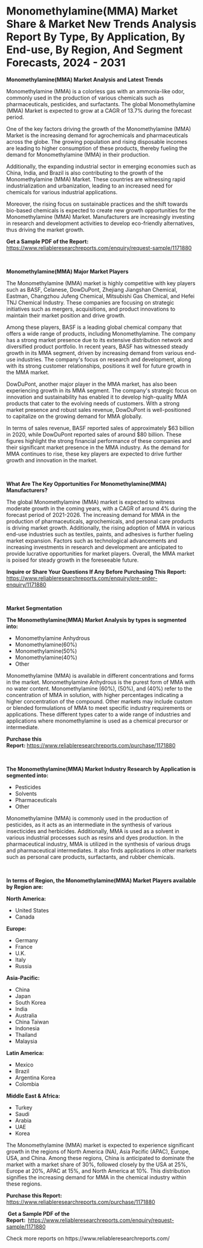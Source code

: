 <p><h1>Monomethylamine(MMA) Market Share & Market New Trends Analysis Report By Type, By Application, By End-use, By Region, And Segment Forecasts, 2024 - 2031</h1></p><p><strong>Monomethylamine(MMA) Market Analysis and Latest Trends</strong></p>
<p><p>Monomethylamine (MMA) is a colorless gas with an ammonia-like odor, commonly used in the production of various chemicals such as pharmaceuticals, pesticides, and surfactants. The global Monomethylamine (MMA) Market is expected to grow at a CAGR of 13.7% during the forecast period. </p><p>One of the key factors driving the growth of the Monomethylamine (MMA) Market is the increasing demand for agrochemicals and pharmaceuticals across the globe. The growing population and rising disposable incomes are leading to higher consumption of these products, thereby fueling the demand for Monomethylamine (MMA) in their production.</p><p>Additionally, the expanding industrial sector in emerging economies such as China, India, and Brazil is also contributing to the growth of the Monomethylamine (MMA) Market. These countries are witnessing rapid industrialization and urbanization, leading to an increased need for chemicals for various industrial applications.</p><p>Moreover, the rising focus on sustainable practices and the shift towards bio-based chemicals is expected to create new growth opportunities for the Monomethylamine (MMA) Market. Manufacturers are increasingly investing in research and development activities to develop eco-friendly alternatives, thus driving the market growth.</p></p>
<p><strong>Get a Sample PDF of the Report:&nbsp;</strong> <a href="https://www.reliableresearchreports.com/enquiry/request-sample/1171880">https://www.reliableresearchreports.com/enquiry/request-sample/1171880</a></p>
<p>&nbsp;</p>
<p><strong>Monomethylamine(MMA) Major Market Players</strong></p>
<p><p>The Monomethylamine (MMA) market is highly competitive with key players such as BASF, Celanese, DowDuPont, Zhejiang Jiangshan Chemical, Eastman, Changzhou Jufeng Chemical, Mitsubishi Gas Chemical, and Hefei TNJ Chemical Industry. These companies are focusing on strategic initiatives such as mergers, acquisitions, and product innovations to maintain their market position and drive growth.</p><p>Among these players, BASF is a leading global chemical company that offers a wide range of products, including Monomethylamine. The company has a strong market presence due to its extensive distribution network and diversified product portfolio. In recent years, BASF has witnessed steady growth in its MMA segment, driven by increasing demand from various end-use industries. The company's focus on research and development, along with its strong customer relationships, positions it well for future growth in the MMA market.</p><p>DowDuPont, another major player in the MMA market, has also been experiencing growth in its MMA segment. The company's strategic focus on innovation and sustainability has enabled it to develop high-quality MMA products that cater to the evolving needs of customers. With a strong market presence and robust sales revenue, DowDuPont is well-positioned to capitalize on the growing demand for MMA globally.</p><p>In terms of sales revenue, BASF reported sales of approximately $63 billion in 2020, while DowDuPont reported sales of around $80 billion. These figures highlight the strong financial performance of these companies and their significant market presence in the MMA industry. As the demand for MMA continues to rise, these key players are expected to drive further growth and innovation in the market.</p></p>
<p>&nbsp;</p>
<p><strong>What Are The Key Opportunities For Monomethylamine(MMA) Manufacturers?</strong></p>
<p><p>The global Monomethylamine (MMA) market is expected to witness moderate growth in the coming years, with a CAGR of around 4% during the forecast period of 2021-2026. The increasing demand for MMA in the production of pharmaceuticals, agrochemicals, and personal care products is driving market growth. Additionally, the rising adoption of MMA in various end-use industries such as textiles, paints, and adhesives is further fueling market expansion. Factors such as technological advancements and increasing investments in research and development are anticipated to provide lucrative opportunities for market players. Overall, the MMA market is poised for steady growth in the foreseeable future.</p></p>
<p><strong>Inquire or Share Your Questions If Any Before Purchasing This Report:</strong> <a href="https://www.reliableresearchreports.com/enquiry/pre-order-enquiry/1171880">https://www.reliableresearchreports.com/enquiry/pre-order-enquiry/1171880</a></p>
<p>&nbsp;</p>
<p><strong>Market Segmentation</strong></p>
<p><strong>The Monomethylamine(MMA) Market Analysis by types is segmented into:</strong></p>
<p><ul><li>Monomethylamine Anhydrous</li><li>Monomethylamine(60%)</li><li>Monomethylamine(50%)</li><li>Monomethylamine(40%)</li><li>Other</li></ul></p>
<p><p>Monomethylamine (MMA) is available in different concentrations and forms in the market. Monomethylamine Anhydrous is the purest form of MMA with no water content. Monomethylamine (60%), (50%), and (40%) refer to the concentration of MMA in solution, with higher percentages indicating a higher concentration of the compound. Other markets may include custom or blended formulations of MMA to meet specific industry requirements or applications. These different types cater to a wide range of industries and applications where monomethylamine is used as a chemical precursor or intermediate.</p></p>
<p><strong>Purchase this Report:&nbsp;</strong><a href="https://www.reliableresearchreports.com/purchase/1171880">https://www.reliableresearchreports.com/purchase/1171880</a></p>
<p>&nbsp;</p>
<p><strong>The Monomethylamine(MMA) Market Industry Research by Application is segmented into:</strong></p>
<p><ul><li>Pesticides</li><li>Solvents</li><li>Pharmaceuticals</li><li>Other</li></ul></p>
<p><p>Monomethylamine (MMA) is commonly used in the production of pesticides, as it acts as an intermediate in the synthesis of various insecticides and herbicides. Additionally, MMA is used as a solvent in various industrial processes such as resins and dyes production. In the pharmaceutical industry, MMA is utilized in the synthesis of various drugs and pharmaceutical intermediates. It also finds applications in other markets such as personal care products, surfactants, and rubber chemicals.</p></p>
<p>&nbsp;</p>
<p><strong>In terms of Region, the Monomethylamine(MMA) Market Players available by Region are:</strong></p>
<p>
    <p> <strong> North America: </strong>
        <ul>
            <li>United States</li>
            <li>Canada</li>
        </ul>
        </p> 
    <p> <strong> Europe: </strong>
        <ul>
            <li>Germany</li>
            <li>France</li>
            <li>U.K.</li>
            <li>Italy</li>
            <li>Russia</li>
        </ul>
        </p> 
    <p> <strong> Asia-Pacific: </strong>
        <ul>
            <li>China</li>
            <li>Japan</li>
            <li>South Korea</li>
            <li>India</li>
            <li>Australia</li>
            <li>China Taiwan</li>
            <li>Indonesia</li>
            <li>Thailand</li>
            <li>Malaysia</li>
        </ul>
        </p> 
    <p> <strong> Latin America: </strong>
        <ul>
            <li>Mexico</li>
            <li>Brazil</li>
            <li>Argentina Korea</li>
            <li>Colombia</li>
        </ul>
        </p> 
    <p> <strong> Middle East & Africa: </strong>
        <ul>
            <li>Turkey</li>
            <li>Saudi</li>
            <li>Arabia</li>
            <li>UAE</li>
            <li>Korea</li>
        </ul>
    </p>
    </p>
<p><p>The Monomethylamine (MMA) market is expected to experience significant growth in the regions of North America (NA), Asia Pacific (APAC), Europe, USA, and China. Among these regions, China is anticipated to dominate the market with a market share of 30%, followed closely by the USA at 25%, Europe at 20%, APAC at 15%, and North America at 10%. This distribution signifies the increasing demand for MMA in the chemical industry within these regions.</p></p>
<p><strong>Purchase this Report: </strong><a href="https://www.reliableresearchreports.com/purchase/1171880">https://www.reliableresearchreports.com/purchase/1171880</a></p>
<p>&nbsp;<strong>Get a Sample PDF of the Report:&nbsp;&nbsp;</strong><a href="https://www.reliableresearchreports.com/enquiry/request-sample/1171880">https://www.reliableresearchreports.com/enquiry/request-sample/1171880</a></p>
<p><strong></strong></p>
<p>Check more reports on https://www.reliableresearchreports.com/</p>